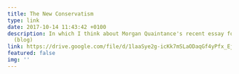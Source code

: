 ```yaml
---
title: The New Conservatism
type: link
date: 2017-10-14 11:43:42 +0100
description: In which I think about Morgan Quaintance's recent essay for e-flux conversations
  (blog)
link: https://drive.google.com/file/d/1laaSye2g-icKk7mSLaODaqGf4yPfx_Ej/view?usp=sharing
featured: false
img: ''
---
```


